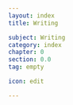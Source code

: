 ```yaml
---
layout: index
title: Writing

subject: Writing
category: index
chapter: 0
section: 0.0
tag: empty

icon: edit

---
```

